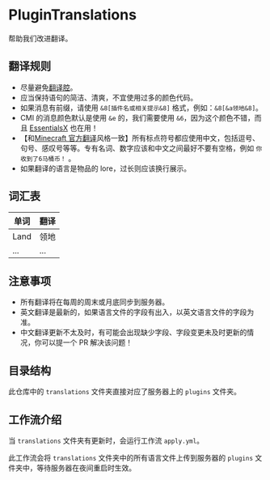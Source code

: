 # PluginTranslations

帮助我们改进翻译。

## 翻译规则

- 尽量避免[翻译腔](https://zh.wikipedia.org/wiki/Wikipedia:%E7%BF%BB%E8%AF%91%E8%85%94)。
- 应当保持语句的简洁、清爽，不宜使用过多的颜色代码。
- 如果消息有前缀，请使用 `&8[插件名或相关提示&8]` 格式，例如：`&8[&a领地&8]`。
- CMI 的消息颜色默认是使用 `&e` 的，我们需要使用 `&6`，因为这个颜色不错，而且 [EssentialsX](https://essentialsx.net/) 也在用！
- 【和[Minecraft 官方翻译](https://crowdin.com/editor/minecraft/10038/enus-zhcn?view=comfortable&filter=basic&value=0)风格一致】所有标点符号都应使用中文，包括逗号、句号、感叹号等等。专有名词、数字应该和中文之间最好不要有空格，例如 `你收到了6马桶币！` 。
- 如果翻译的语言是物品的 lore，过长则应该换行展示。

## 词汇表

| 单词 | 翻译 |
| ---- | ---- |
| Land | 领地 |
| ...  | ...  |

## 注意事项

- 所有翻译将在每周的周末或月底同步到服务器。
- 英文翻译是最新的，如果语言文件的字段有出入，以英文语言文件的字段为准。
- 中文翻译更新不太及时，有可能会出现缺少字段、字段变更未及时更新的情况，你可以提一个 PR 解决该问题！

## 目录结构

此仓库中的 `translations` 文件夹直接对应了服务器上的 `plugins` 文件夹。

## 工作流介绍

当 `translations` 文件夹有更新时，会运行工作流 `apply.yml`。

此工作流会将 `translations` 文件夹中的所有语言文件上传到服务器的 `plugins` 文件夹中，等待服务器在夜间重启时生效。
